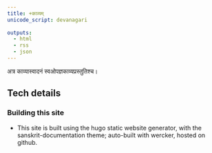 ```yaml
---    
title: +काव्यम्  
unicode_script: devanagari  
  
outputs:
  - html
  - rss
  - json
---    
```


अत्र काव्यास्वादनं स्वओपज्ञकाव्यप्रस्तुतिश्च।

## Tech details
### Building this site
- This site is built using the hugo static website generator, with the sanskrit-documentation theme; auto-built with wercker, hosted on github.

